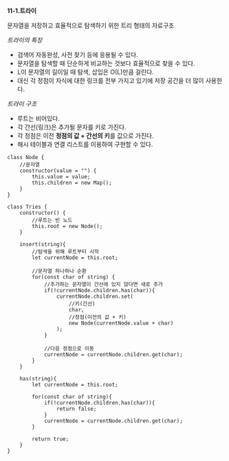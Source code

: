 **11-1.트라이**

문자열을 저장하고 효율적으로 탐색하기 위한 트리 형태의 자료구조

_트라이의 특징_

- 검색어 자동완성, 사전 찾기 등에 응용될 수 있다.
- 문자열을 탐색할 때 단순하게 비교하는 것보다 효율적으로 찾을 수 있다.
- L이 문자열의 길이일 때 탐색, 삽입은 O(L)만큼 걸린다.
- 대신 각 정점이 자식에 대한 링크를 전부 가지고 있기에 저장 공간을 더 많이 사용한다.

_트라이 구조_

- 루트는 비어있다.
- 각 간선(링크)은 추가될 문자를 키로 가진다.
- 각 정점은 이전 **정점의 값 + 간선의 키**를 값으로 가진다.
- 해시 테이블과 연결 리스트를 이용하여 구현할 수 있다.

```
class Node {
    //문자열
    constructor(value = "") {
        this.value = value;
        this.children = new Map();
    }
}

class Tries {
    constructor() {
        //루트는 빈 노드
        this.root = new Node();
    }

    insert(string){
        //탐색을 위해 루트부터 시작
        let currentNode = this.root;

        //문자열 하나하나 순환
        for(const char of string) {
            //추가하는 문자열이 간선에 있지 않다면 새로 추가
            if(!currentNode.children.has(char)){
                currentNode.children.set(
                    //키(간선)
                    char,
                    //정점(이전의 값 + 키)
                    new Node(currentNode.value + char)
                );
            }

            //다음 정점으로 이동
            currentNode = currentNode.children.get(char);
        }
    }

    has(string){
        let currentNode = this.root;

        for(const char of string){
            if(!currentNode.children.has(char)){
                return false;
            }
            currentNode = currentNode.children.get(char);
        }

        return true;
    }
}
```
